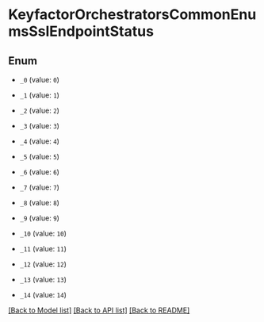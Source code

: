 # KeyfactorOrchestratorsCommonEnumsSslEndpointStatus

## Enum


* `_0` (value: `0`)

* `_1` (value: `1`)

* `_2` (value: `2`)

* `_3` (value: `3`)

* `_4` (value: `4`)

* `_5` (value: `5`)

* `_6` (value: `6`)

* `_7` (value: `7`)

* `_8` (value: `8`)

* `_9` (value: `9`)

* `_10` (value: `10`)

* `_11` (value: `11`)

* `_12` (value: `12`)

* `_13` (value: `13`)

* `_14` (value: `14`)


[[Back to Model list]](../README.md#documentation-for-models) [[Back to API list]](../README.md#documentation-for-api-endpoints) [[Back to README]](../README.md)


